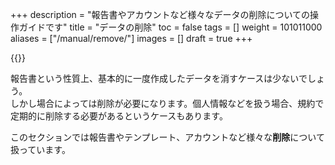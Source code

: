 +++
description = "報告書やアカウントなど様々なデータの削除についての操作ガイドです"
title = "データの削除"
toc = false
tags = []
weight = 101011000
aliases = ["/manual/remove/"]
images = []
draft = true
+++

{{<icatch filename="delete" msg="個別削除や一括削除 解散や解約について" title="安全なデータの削除" fontsize="30px" alice="shield">}}

報告書という性質上、基本的に一度作成したデータを消すケースは少ないでしょう。  
しかし場合によっては削除が必要になります。個人情報などを扱う場合、規約で定期的に削除する必要があるというケースもあります。  

このセクションでは報告書やテンプレート、アカウントなど様々な**削除**について扱っています。
